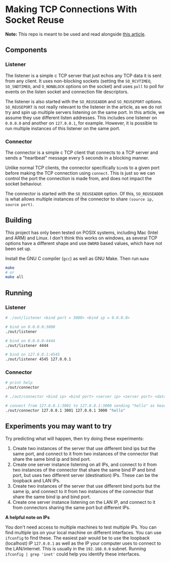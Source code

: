 # Making TCP Connections With Socket Reuse

**Note:** This repo is meant to be used and read alongside [this article](https://vaishnavsm.com/2024-06-08-how-many-tcp-connections/).

## Components

### Listener

The listener is a simple c TCP server that just echos any TCP data it is sent from any client.
It uses non-blocking sockets (setting the `SO_RCVTIMEO`, `SO_SNDTIMEO`, and `O_NONBLOCK` options on the socket) and uses `poll` to poll for events on the listen socket and connection file descriptors.

The listener is also started with the `SO_REUSEADDR` and `SO_REUSEPORT` options.
`SO_REUSEPORT` is not really relevant to the listener in the article, as we do not try and spin up multiple servers listening on the same port. In this article, we assume they use different listen addresses. This includes one listener on `0.0.0.0` and another on `127.0.0.1`, for example. However, it is possible to run multiple instances of this listener on the same port.

### Connector

The connector is a simple c TCP client that connects to a TCP server and sends a "heartbeat" message every 5 seconds in a blocking manner.

Unlike normal TCP clients, the connector specifically `bind`s to a given port before making the TCP connection using `connect`. This is just so we can control the port the connection is made from, and does not impact the socket behaviour.

The connector is started with the `SO_REUSEADDR` option. Of this, `SO_REUSEADDR` is what allows multiple instances of the connector to share `(source ip, source port)`.

## Building

This project has only been tested on POSIX systems, including Mac (Intel and ARM) and Linux.
I don't think this works on windows, as several TCP options have a different shape and use `DWORD` based values, which have not been set up.

Install the GNU C compiler (`gcc`) as well as GNU Make.
Then run `make`
```bash
make
# or
make all
```

## Running

### Listener
```bash
# ./out/listener <bind port = 3000> <bind ip = 0.0.0.0>

# bind on 0.0.0.0:3000
./out/listener

# bind on 0.0.0.0:4444
./out/listener 4444

# bind on 127.0.0.1:4545
./out/listener 4545 127.0.0.1
```

### Connector
```bash
# print help
./out/connector

# ./out/connector <bind ip> <bind port> <server ip> <server port> <data to send = "hi">

# connect from 127.0.0.1:3001 to 127.0.0.1:3000 sending "hello" as heartbeat
./out/connector 127.0.0.1 3001 127.0.0.1 3000 "hello"
```

## Experiments you may want to try

Try predicting what will happen, then try doing these experiments:

1. Create two instances of the server that use different bind ips but the same port, and connect to it from two instances of the connector that share the same bind ip and bind port.
1. Create one server instance listening on all IPs, and connect to it from two instances of the connector that share the same bind IP and bind port, but uses two different server (destination) IPs. These can be the loopback and LAN IPs.
1. Create two instances of the server that use different bind ports but the same ip, and connect to it from two instances of the connector that share the same bind ip and bind port.
1. Create one server instance listening on the LAN IP, and connect to it from connectors sharing the same port but different IPs.


**A helpful note on IPs**

You don't need access to multiple machines to test multiple IPs. You can find multiple ips on your local machine on different interfaces. You can use `ifconfig` to find these. The easiest pair would be to use the loopback (localhost) IP `127.0.0.1` as well as the IP your computer uses to connect to the LAN/internet. This is usually in the `192.168.0.0` subnet. Running `ifconfig | grep 'inet'` could help you identify these interfaces.
